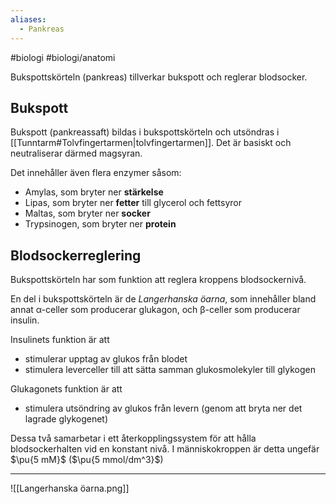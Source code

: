 ```yaml
---
aliases:
  - Pankreas
---
```

#biologi #biologi/anatomi 

Bukspottskörteln (pankreas) tillverkar bukspott och reglerar blodsocker.
## Bukspott
Bukspott (pankreassaft) bildas i bukspottskörteln och utsöndras i [[Tunntarm#Tolvfingertarmen|tolvfingertarmen]]. Det är basiskt och neutraliserar därmed magsyran.

Det innehåller även flera enzymer såsom:
- Amylas, som bryter ner **stärkelse**
- Lipas, som bryter ner **fetter** till glycerol och fettsyror
- Maltas, som bryter ner **socker**
- Trypsinogen, som bryter ner **protein**
## Blodsockerreglering
Bukspottskörteln har som funktion att reglera kroppens blodsockernivå.

En del i bukspottskörteln är de *Langerhanska öarna*, som innehåller bland annat α-celler som producerar glukagon, och β-celler som producerar insulin.

Insulinets funktion är att
- stimulerar upptag av glukos från blodet
- stimulera leverceller till att sätta samman glukosmolekyler till glykogen

Glukagonets funktion är att
- stimulera utsöndring av glukos från levern (genom att bryta ner det lagrade glykogenet)

Dessa två samarbetar i ett återkopplingssystem för att hålla blodsockerhalten vid en konstant nivå. I människokroppen är detta ungefär $\pu{5 mM}$ ($\pu{5 mmol/dm^3}$)


---

![[Langerhanska öarna.png]]
